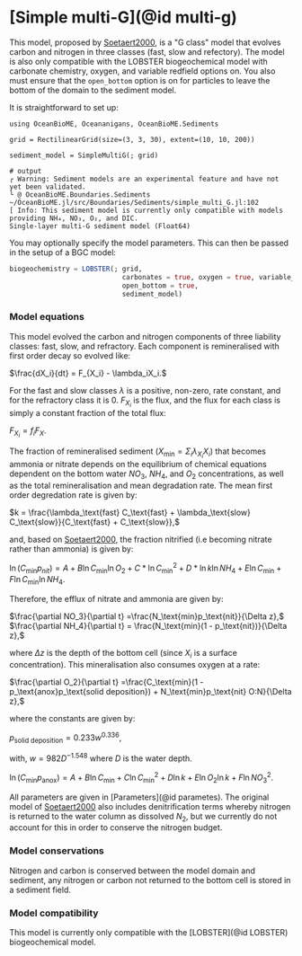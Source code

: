 # [Simple multi-G](@id multi-g)

This model, proposed by [Soetaert2000](@citet), is a "G class" model that evolves carbon and nitrogen in three classes (fast, slow and refectory). The model is also only compatible with the LOBSTER biogeochemical model with carbonate chemistry, oxygen, and variable redfield options on. You also must ensure that the `open_bottom` option is on for particles to leave the bottom of the domain to the sediment model.

It is straightforward to set up:

```jldoctest simplemultig; filter = r".*@ OceanBioME.Boundaries.Sediments.*"
using OceanBioME, Oceananigans, OceanBioME.Sediments

grid = RectilinearGrid(size=(3, 3, 30), extent=(10, 10, 200))

sediment_model = SimpleMultiG(; grid)

# output
┌ Warning: Sediment models are an experimental feature and have not yet been validated.
└ @ OceanBioME.Boundaries.Sediments ~/OceanBioME.jl/src/Boundaries/Sediments/simple_multi_G.jl:102
[ Info: This sediment model is currently only compatible with models providing NH₄, NO₃, O₂, and DIC.
Single-layer multi-G sediment model (Float64)
```

You may optionally specify the model parameters. This can then be passed in the setup of a BGC model:

```julia
biogeochemistry = LOBSTER(; grid, 
                            carbonates = true, oxygen = true, variable_redfield = true, 
                            open_bottom = true, 
                            sediment_model)
```

### Model equations

This model evolved the carbon and nitrogen components of three liability classes: fast, slow, and refractory. Each component is remineralised with first order decay so evolved like:

$\frac{dX_i}{dt} = F_{X_i} - \lambda_iX_i.$

For the fast and slow classes $\lambda$ is a positive, non-zero, rate constant, and for the refractory class it is $0$. $F_{X_i}$ is the flux, and the flux for each class is simply a constant fraction of the total flux:

$F_{X_i} = f_iF_X.$

The fraction of remineralised sediment ($X_\text{min} = \Sigma_i\lambda_{X_i}X_i$) that becomes ammonia or nitrate depends on the equilibrium of chemical equations dependent on the bottom water $NO_3$, $NH_4$, and $O_2$ concentrations, as well as the total remineralisation and mean degradation rate. The mean first order degredation rate is given by:

$k = \frac{\lambda_\text{fast} C_\text{fast} + \lambda_\text{slow} C_\text{slow}}{C_\text{fast} + C_\text{slow}},$

and, based on [Soetaert2000](@citet), the fraction nitrified (i.e becoming nitrate rather than ammonia) is given by:

$\ln\left(C_\text{min}p_{nit}\right) = A + B\ln C_\text{min}\ln O_2 + C * \ln C_\text{min} ^ 2 + D * \ln k \ln NH_4 + E \ln C_\text{min} + F \ln C_\text{min} \ln NH_4.$

Therefore, the efflux of nitrate and ammonia are given by:

$\frac{\partial NO_3}{\partial t} =\frac{N_\text{min}p_\text{nit}}{\Delta z},$
$\frac{\partial NH_4}{\partial t} = \frac{N_\text{min}(1 - p_\text{nit})}{\Delta z},$

where $\Delta z$ is the depth of the bottom cell (since $X_i$ is a surface concentration). This mineralisation also consumes oxygen at a rate:

$\frac{\partial O_2}{\partial t} =\frac{C_\text{min}(1 - p_\text{anox}p_\text{solid deposition}) + N_\text{min}p_\text{nit} O:N}{\Delta z},$

where the constants are given by:

$p_\text{solid deposition} = 0.233 w ^{0.336},$

with, $w = 982D^{-1.548}$ where $D$ is the water depth.

$\ln\left(C_\text{min}p_\text{anox}) = A + B\ln C_\text{min} + C \ln C_\text{min} ^ 2 + D \ln k + E \ln O_2 \ln k + F \ln NO_3 ^2.$

All parameters are given in [Parameters](@id parametes). The original model of [Soetaert2000](@citet) also includes denitrification terms whereby nitrogen is returned to the water column as dissolved $N_2$, but we currently do not account for this in order to conserve the nitrogen budget.

### Model conservations

Nitrogen and carbon is conserved between the model domain and sediment, any nitrogen or carbon not returned to the bottom cell is stored in a sediment field.

### Model compatibility

This model is currently only compatible with the [LOBSTER](@id LOBSTER) biogeochemical model.